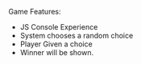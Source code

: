 Game Features:
- JS Console Experience
- System chooses a random choice
- Player Given a choice
- Winner will be shown.